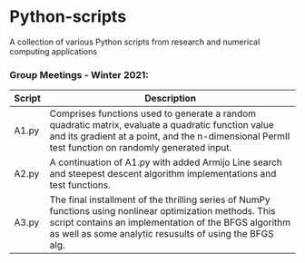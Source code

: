 # Python-scripts
A collection of various Python scripts from research and numerical computing applications

### Group Meetings - Winter 2021:
| Script | Description                  |
|--------|------------------------------|
| A1.py | Comprises functions used to generate a random quadratic matrix, evaluate a quadratic function value and its gradient at a point, and the n-dimensional PermII test function on randomly generated input.|
| A2.py | A continuation of A1.py with added Armijo Line search and steepest descent algorithm implementations and test functions. |
| A3.py | The final installment of the thrilling series of NumPy functions using nonlinear optimization methods. This script contains an implementation of the BFGS algorithm as well as some analytic resusults of using the BFGS alg. |



